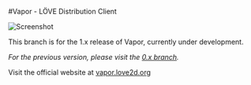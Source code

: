 #Vapor - LÖVE Distribution Client

![Screenshot](https://github.com/josefnpat/vapor/blob/vapor0.x/dev/vaporlogo/vapT800x300.png?raw=true)

This branch is for the 1.x release of Vapor, currently under development.

_For the previous version, please visit the [0.x branch](https://github.com/josefnpat/vapor/tree/vapor0.x)._

Visit the official website at [vapor.love2d.org](http://vapor.love2d.org)
